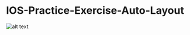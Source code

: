# IOS-Practice-Exercise-Auto-Layout

![alt text](https://github.com/shivam0sharma/IOS-Practice-Exercise-Auto-Layout/blob/master/2017-09-18%2014_48_06.gif?raw=true)
